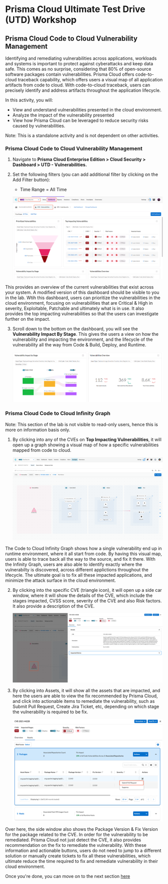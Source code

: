 # Prisma Cloud Ultimate Test Drive (UTD) Workshop
## Prisma Cloud Code to Cloud Vulnerability Management
Identifying and remediating vulnerabilities across applications, workloads and systems is important to protect against cyberattacks and keep data safe. This comes as no surprise, considering that 80% of open-source software packages contain vulnerabilities. Prisma Cloud offers code-to-cloud traceback capability, which offers users a visual map of all application artifacts from code to cloud. With code-to-cloud traceback, users can precisely identify and address artifacts throughout the application lifecycle.

In this activity, you will:
* View and understand vulnerabilities presented in the cloud environment.
* Analyze the impact of the vulnerability presented
* View how Prisma Cloud can be leveraged to reduce security risks caused by vulnerabilities.

Note: This is a standalone activity and is not dependent on other activities.

### Prisma Cloud Code to Cloud Vulnerability Management
1. Navigate to **Prisma Cloud Enterprise Edition > Cloud Security > Dashboard > UTD - Vulnerabilities.**
2. Set the following filters (you can add additional filter by clicking on the Add Filter button):
    * Time Range = All Time
    
    ![alt text](/resources/pcs-screen-49.png)

This provides an overview of the current vulnerabilities that exist across your system. A modified version of this dashboard should be visible to you in the lab. Wtih this dashboard, users can prioritize the vulnerabilities in the cloud environment, focusing on vulnerabilities that are Critical & High in severity, Exploitable, Patchable and ultimately what is in use. It also provides the top impacting vulnerabilities so that the users can investigate further on the impact.

3. Scroll down to the bottom on the dashboard, you will see the **Vulnerability Impact By Stage**. This gives the users a view on how the vulnerability and impacting the environment, and the lifecycle of the vulnerability all the way from Code & Build, Deploy, and Runtime. 
    
    ![alt text](/resources/pcs-screen-50.png)

### Prisma Cloud Code to Cloud Infinity Graph
Note: This section of the lab is not visible to read-only users, hence this is more on information basis only. 
1. By clicking into any of the CVEs on **Top Impacting Vulnerabilities**, it will open up a graph showing a visual map of how a specific vulnerabilities mapped from code to cloud. 
    
    ![alt text](/resources/pcs-screen-51.png)

The Code to Cloud Infinity Graph shows how a single vulnerability end up in runtime environment, where it all start from code. By having this visual map, users is able to trace back all the way to the source, and fix it there. With the Infinity Graph, users are also able to identify exactly where the vulnerabilty is discovered, across different applictions throughout the lifecycle. The ultimate goal is to fix all these impacted applications, and minimize the attack surface in the cloud environment.

2. By clicking into the specific CVE (triangle icon), it will open up a side car window, where it will show the details of the CVE, which include the stages impacted, CVSS score, severity of the CVE and also Risk factors. It also provide a description of the CVE.

    ![alt text](/resources/pcs-screen-52.png)

3. By clicking into Assets, it will show all the assets that are impacted, and here the users are able to view the fix recommended by Prisma Cloud, and click into actionable items to remediate the vulnerability, such as Submit Pull Request, Create Jira Ticket, etc, depending on which stage the vulnerability is required to be fix.

    ![alt text](/resources/pcs-screen-53.png)

Over here, the side window also shows the Package Version & Fix Version for the package related to the CVE. In order for the vulnerability to be remediated. Prisma Cloud not just detect the CVE, it also provides recommendation on the fix to remediate the vulnerability. With these information and actionable buttons, users do not need to jump to a different solution or manually create tickets to fix all these vulnerabilities, which ultimate reduce the time required to fix and remediate vulnerability in their cloud environment.

Once you're done, you can move on to the next section [here](/04-C2CVulMgmt.md)